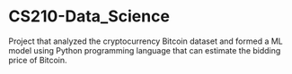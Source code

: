 # CS210-Data_Science
Project that analyzed the cryptocurrency Bitcoin dataset and formed a ML model using Python programming language that can estimate the bidding price of Bitcoin. 

